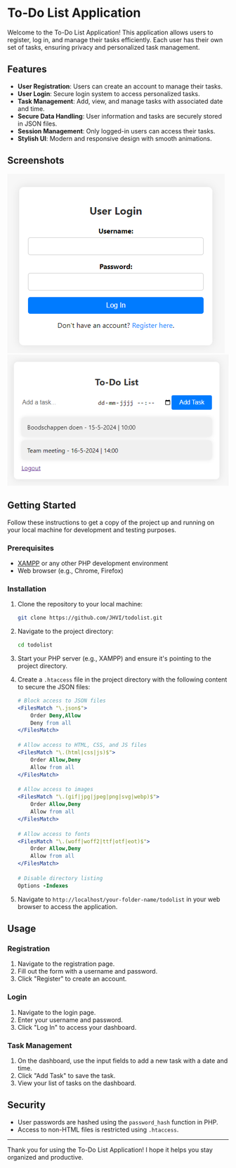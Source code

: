 
# To-Do List Application

Welcome to the To-Do List Application! This application allows users to register, log in, and manage their tasks efficiently. Each user has their own set of tasks, ensuring privacy and personalized task management.

## Features

- **User Registration**: Users can create an account to manage their tasks.
- **User Login**: Secure login system to access personalized tasks.
- **Task Management**: Add, view, and manage tasks with associated date and time.
- **Secure Data Handling**: User information and tasks are securely stored in JSON files.
- **Session Management**: Only logged-in users can access their tasks.
- **Stylish UI**: Modern and responsive design with smooth animations.

## Screenshots

![Login Page](screenshots/login.png)
![Dashboard](screenshots/dashboard.png)

## Getting Started

Follow these instructions to get a copy of the project up and running on your local machine for development and testing purposes.

### Prerequisites

- [XAMPP](https://www.apachefriends.org/index.html) or any other PHP development environment
- Web browser (e.g., Chrome, Firefox)

### Installation

1. Clone the repository to your local machine:
    ```sh
    git clone https://github.com/JHVI/todolist.git
    ```

2. Navigate to the project directory:
    ```sh
    cd todolist
    ```

3. Start your PHP server (e.g., XAMPP) and ensure it's pointing to the project directory.

4. Create a `.htaccess` file in the project directory with the following content to secure the JSON files:

    ```apache
    # Block access to JSON files
    <FilesMatch "\.json$">
        Order Deny,Allow
        Deny from all
    </FilesMatch>

    # Allow access to HTML, CSS, and JS files
    <FilesMatch "\.(html|css|js)$">
        Order Allow,Deny
        Allow from all
    </FilesMatch>

    # Allow access to images
    <FilesMatch "\.(gif|jpg|jpeg|png|svg|webp)$">
        Order Allow,Deny
        Allow from all
    </FilesMatch>

    # Allow access to fonts
    <FilesMatch "\.(woff|woff2|ttf|otf|eot)$">
        Order Allow,Deny
        Allow from all
    </FilesMatch>

    # Disable directory listing
    Options -Indexes
    ```

5. Navigate to `http://localhost/your-folder-name/todolist` in your web browser to access the application.

## Usage

### Registration

1. Navigate to the registration page.
2. Fill out the form with a username and password.
3. Click "Register" to create an account.

### Login

1. Navigate to the login page.
2. Enter your username and password.
3. Click "Log In" to access your dashboard.

### Task Management

1. On the dashboard, use the input fields to add a new task with a date and time.
2. Click "Add Task" to save the task.
3. View your list of tasks on the dashboard.

## Security

- User passwords are hashed using the `password_hash` function in PHP.
- Access to non-HTML files is restricted using `.htaccess`.


---

Thank you for using the To-Do List Application! I hope it helps you stay organized and productive.
